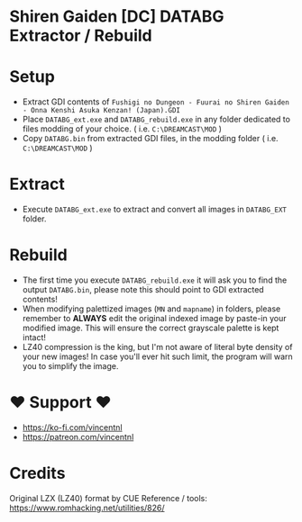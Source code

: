 # Shiren Gaiden [DC] DATABG Extractor / Rebuild

# Setup
- Extract GDI contents of `Fushigi no Dungeon - Fuurai no Shiren Gaiden - Onna Kenshi Asuka Kenzan! (Japan).GDI`
- Place `DATABG_ext.exe` and `DATABG_rebuild.exe` in any folder dedicated to files modding of your choice.  ( i.e. `C:\DREAMCAST\MOD` )
- Copy `DATABG.bin` from extracted GDI files, in the modding folder  ( i.e. `C:\DREAMCAST\MOD` )

# Extract
- Execute `DATABG_ext.exe` to extract and convert all images in `DATABG_EXT` folder.

# Rebuild
- The first time you execute `DATABG_rebuild.exe` it will ask you to find the output `DATABG.bin`, please note this should point to GDI extracted contents!
- When modifying palettized images (`MN` and `mapname`) in folders, please remember to **ALWAYS** edit the original indexed image by paste-in your modified image. This will ensure the correct grayscale palette is kept intact!
- LZ40 compression is the king, but I'm not aware of literal byte density of your new images! In case you'll ever hit such limit, the program will warn you to simplify the image.

# ♥ Support ♥
* https://ko-fi.com/vincentnl
* https://patreon.com/vincentnl

# Credits
Original LZX (LZ40) format by CUE Reference / tools: https://www.romhacking.net/utilities/826/
